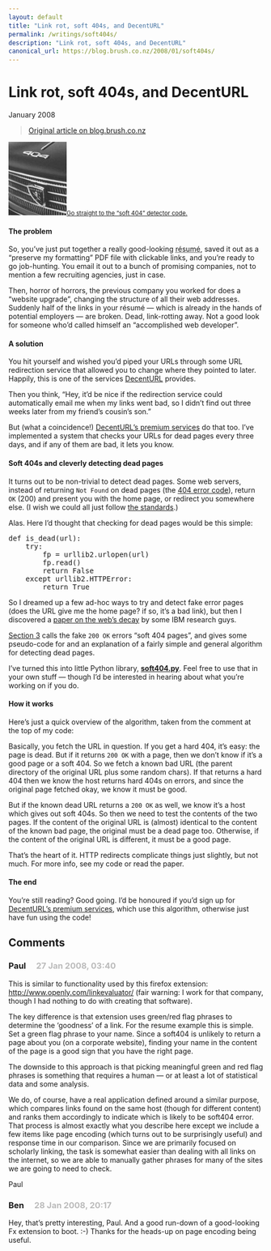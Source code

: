 ```yaml
---
layout: default
title: "Link rot, soft 404s, and DecentURL"
permalink: /writings/soft404s/
description: "Link rot, soft 404s, and DecentURL"
canonical_url: https://blog.brush.co.nz/2008/01/soft404s/
---
```

<h1>Link rot, soft 404s, and DecentURL</h1>
<p class="subtitle">January 2008</p>

> [Original article on blog.brush.co.nz](https://blog.brush.co.nz/2008/01/soft404s/)


<p><a href="http://en.wikipedia.org/wiki/Peugeot_404" title="A rather different kind of 404"><img style="width:auto" alt="Peugeot 404" class="right border" height="145" src="/images/brushblog/2008_01_peugeot404.jpg" width="115"/></a><small><a href="https://github.com/benhoyt/soft404">Go straight to the “soft 404” detector code.</a></small></p>

<h4 id="problem">The problem</h4>

<p>So, you’ve just put together a really good-looking <abbr title='Or "CV" in the rest of the world'>résumé</abbr>, saved it out as a “preserve my formatting” PDF file with clickable links, and you’re ready to go job-hunting. You email it out to a bunch of promising companies, not to mention a few recruiting agencies, just in case.</p>

<p>Then, horror of horrors, the previous company you worked for does a “website upgrade”, changing the structure of all their web addresses. Suddenly half of the links in your résumé — which is already in the hands of potential employers — are broken. Dead, link-rotting away. Not a good look for someone who’d called himself an “accomplished web developer”.</p>

<h4 id="solution">A solution</h4>

<p>You hit yourself and wished you’d piped your URLs through some URL redirection service that allowed you to change where they pointed to later. Happily, this is one of the services <a href="http://decenturl.com/">DecentURL</a> provides.</p>

<p>Then you think, “Hey, it’d be nice if the redirection service could automatically email me when my links went bad, so I didn’t find out three weeks later from my friend’s cousin’s son.”</p>

<p>But (what a coincidence!) <a href="http://decenturl.com/premium#brokenlinks">DecentURL’s premium services</a> do that too. I’ve implemented a system that checks your URLs for dead pages every three days, and if any of them are bad, it lets you know.</p>

<h4 id="soft404s">Soft 404s and cleverly detecting dead pages</h4>

<p>It turns out to be non-trivial to detect dead pages. Some web servers, instead of returning <code>Not Found</code> on dead pages (the <a href="http://en.wikipedia.org/wiki/HTTP_404">404 error code</a>), return <code>OK</code> (200) and present you with the home page, or redirect you somewhere else. (I wish we could all just follow <a href="http://www.w3.org/Protocols/rfc2616/rfc2616-sec10.html#sec10.2.1">the standards</a>.)</p>

<p>Alas. Here I’d thought that checking for dead pages would be this simple:</p>

<pre>
def is_dead(url):
    try:
        fp = urllib2.urlopen(url)
        fp.read()
        return False
    except urllib2.HTTPError:
        return True
</pre>

<p>So I dreamed up a few ad-hoc ways to try and detect fake error pages (does the URL give me the home page? if so, it’s a bad link), but then I discovered a <a href="http://www.tomkinshome.com/andrew/papers/decay/final/p444-baryossef.htm">paper on the web’s decay</a> by some IBM research guys.</p>

<p><a href="http://www.tomkinshome.com/andrew/papers/decay/final/p444-baryossef.htm#SECTION00030000000000000000">Section 3</a> calls the fake <code>200 OK</code> errors “soft 404 pages”, and gives some pseudo-code for and an explanation of a fairly simple and general algorithm for detecting dead pages.</p>

<p>I’ve turned this into little Python library, <a href="https://raw.github.com/benhoyt/soft404/master/soft404.py"><b>soft404.py</b></a>. Feel free to use that in your own stuff — though I’d be interested in hearing about what you’re working on if you do.</p>

<h4 id="howitworks">How it works</h4>

<p>Here’s just a quick overview of the algorithm, taken from the comment at the top of my code:</p>

<p>Basically, you fetch the URL in question. If you get a hard 404, it’s easy:
the page is dead. But if it returns <code>200 OK</code> with a page, then we don’t
know if it’s a good page or a soft 404. So we fetch a known bad URL (the
parent directory of the original URL plus some random chars). If that
returns a hard 404 then we know the host returns hard 404s on errors,
and since the original page fetched okay, we know it must be good.</p>

<p>But if the known dead URL returns a <code>200 OK</code> as well, we know it’s a host
which gives out soft 404s. So then we need to test the contents of the
two pages. If the content of the original URL is (almost) identical to
the content of the known bad page, the original must be a dead page too.
Otherwise, if the content of the original URL is different, it must be a
good page.</p>

<p>That’s the heart of it. HTTP redirects complicate things just slightly,
but not much. For more info, see my code or read the paper.</p>

<h4 id="theend">The end</h4>

<p>You’re still reading? Good going. I’d be honoured if you’d sign up for <a href="http://decenturl.com/premium">DecentURL’s premium services</a>, which use this algorithm, otherwise just have fun using the code!</p>



<h2>Comments</h2>

<h3>Paul <span style="padding-left: 1em; color: #bbb;">27 Jan 2008, 03:40</span></h3>

<p>This is similar to functionality used by this firefox extension:
<a href="http://www.openly.com/linkevaluator/" rel="nofollow">http://www.openly.com/linkevaluator/</a>
(fair warning: I work for that company, though I had nothing to do with creating that software).  </p>

<p>The key difference is that extension uses green/red flag phrases to determine the ‘goodness’ of a link.  For the resume example this is simple.  Set a green flag phrase to your name.  Since a soft404 is unlikely to return a page about you (on a corporate website), finding your name in the content of the page is a good sign that you have the right page.</p>

<p>The downside to this approach is that picking meaningful green and red flag phrases is something that requires a human — or at least a lot of statistical data and some analysis.</p>

<p>We do, of course, have a real application defined around a similar purpose, which compares links found on the same host (though for different content) and ranks them accordingly to indicate which is likely to be soft404 error.  That process is almost exactly what you describe here except we include a few items like page encoding (which turns out to be surprisingly useful) and response time in our comparison.  Since we are primarily focused on scholarly linking, the task is somewhat easier than dealing with all links on the internet, so we are able to manually gather phrases for many of the sites we are going to need to check.</p>

<p>Paul</p>

<h3>Ben <span style="padding-left: 1em; color: #bbb;">28 Jan 2008, 20:17</span></h3>

<p>Hey, that’s pretty interesting, Paul. And a good run-down of a good-looking Fx extension to boot. :-) Thanks for the heads-up on page encoding being useful.</p>

